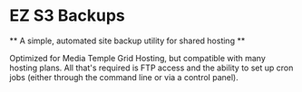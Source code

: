 # EZ S3 Backups
** A simple, automated site backup utility for shared hosting **

Optimized for Media Temple Grid Hosting, but compatible with many hosting
plans.  All that's required is FTP access and the ability to set up cron
jobs (either through the command line or via a control panel).

